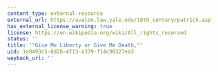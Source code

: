 ```yaml
---
content_type: external-resource
external_url: https://avalon.law.yale.edu/18th_century/patrick.asp
has_external_license_warning: true
license: https://en.wikipedia.org/wiki/All_rights_reserved
status: ''
title: '"Give Me Liberty or Give Me Death,"'
uid: 1e8493c5-8d2b-4f13-a379-f14c90327ea3
wayback_url: ''
---
```

